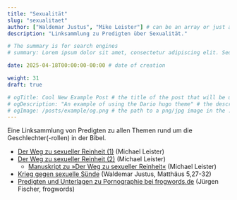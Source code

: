 ```yaml
---
title: "Sexualität"
slug: "sexualitaet"
author: ["Waldemar Justus", "Mike Leister"] # can be an array or just a string
description: "Linksammlung zu Predigten über Sexualität."

# The summary is for search engines
# summary: Lorem ipsum dolor sit amet, consectetur adipiscing elit. Sed neque elit, tristique placerat feugiat ac, facilisis vitae arcu. Proin eget egestas augue. Praesent ut sem nec arcu pellentesque aliquet. Duis dapibus diam vel metus tempus vulputate.

date: 2025-04-18T00:00:00-00:00 # date of creation

weight: 31
draft: true

# ogTitle: Cool New Example Post # the title of the post that will be used in the open graph meta tags
# ogDescription: "An example of using the Dario hugo theme" # the description of the post that will be used in the open graph meta tags
# ogImage: /posts/example/og.png # the path to a png/jpg image in the ./posts/example directory to use as the open graph image
---
```


Eine Linksammlung von Predigten zu allen Themen rund um die Geschlechter(-rollen) in der Bibel.

- [Der Weg zu sexueller Reinheit (1)](https://www.bibelgemeinde.de/app/download/11102086493/2015+05+14+-+Mike+Leister+-+Der+Weg+zu+sexueller+Reinheit%2C+Teil+1.mp3?t=1715593737) (Michael Leister)
- [Der Weg zu sexueller Reinheit (2)](https://www.bibelgemeinde.de/app/download/11102086593/2015+05+14+-+Mike+Leister+-+Der+Weg+zu+sexueller+Reinheit%2C+Teil+2.mp3?t=1715593737) (Michael Leister)
  - [Manuskript zu »Der Weg zu sexueller Reinheit«](https://www.bibelgemeinde.de/app/download/11102086693/MKL+-+Sexuelle+Reinheit+-+v06.pdf?t=1715593737) (Michael Leister)
- [Krieg gegen sexuelle Sünde](https://cgem.de/sermon/krieg-gegen-sexuelle-suende/) (Waldemar Justus, Matthäus 5,27-32)
- [Predigten und Unterlagen zu Pornographie bei frogwords.de](https://www.frogwords.de/predigten/themen-suche/ethik/pornografie) (Jürgen Fischer, frogwords)